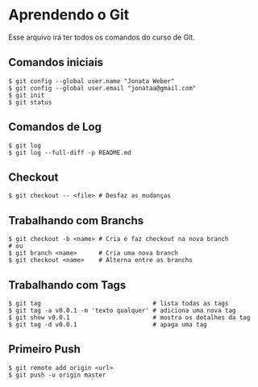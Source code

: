 # Aprendendo o Git
Esse arquivo irá ter todos os comandos do curso de Git.

## Comandos iniciais

```shell
$ git config --global user.name "Jonata Weber"
$ git config --global user.email "jonataa@gmail.com"
$ git init
$ git status
```

## Comandos de Log

```shell
$ git log
$ git log --full-diff -p README.md
```

## Checkout

```shell
$ git checkout -- <file> # Desfaz as mudanças
```

## Trabalhando com Branchs

```shell
$ git checkout -b <name> # Cria e faz checkout na nova branch
# ou
$ git branch <name>      # Cria uma nova branch
$ git checkout <name>    # Alterna entre as branchs
```

## Trabalhando com Tags

```shell
$ git tag                               # lista todas as tags
$ git tag -a v0.0.1 -m 'texto qualquer' # adiciona uma nova tag
$ git show v0.0.1                       # mostra os detalhes da tag
$ git tag -d v0.0.1                     # apaga uma tag
```

## Primeiro Push

```shell
$ git remote add origin <url>
$ git push -u origin master
```
